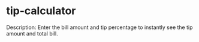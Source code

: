 # tip-calculator
Description: Enter the bill amount and tip percentage to instantly see the tip amount and total bill.
